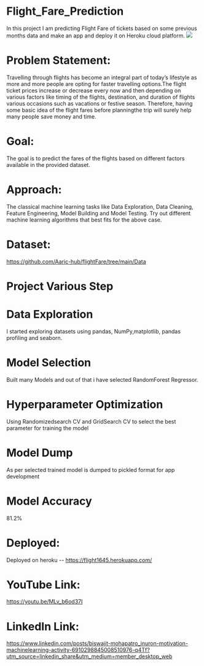 # Flight_Fare_Prediction
In this project I am predicting Flight Fare of tickets based on some previous months data and make an app and deploy it on Heroku cloud platform. 
![](https://github.com/Aaric-hub/flightFare/blob/c86d8fbe8dc624363f0b3304a5e00228eb9e850e/Result.PNG)

# Problem Statement:
Travelling through flights has become an integral part of today’s lifestyle as more and more people are opting for faster travelling options.The flight ticket prices increase or decrease every now and then depending on various factors like timing of the flights, destination, and duration of flights various occasions such as vacations or festive season. Therefore, having some basic idea of the flight fares before planningthe trip will surely help many people save money and time.

# Goal:
The goal is to predict the fares of the flights based on different factors available in the provided dataset.

# Approach:
The classical machine learning tasks like Data Exploration, Data Cleaning, Feature Engineering, Model Building and Model Testing. Try out different machine learning algorithms that best fits for the above case.

# Dataset:

https://github.com/Aaric-hub/flightFare/tree/main/Data

# Project Various Step

# Data Exploration
I started exploring datasets using pandas, NumPy,matplotlib, pandas profiling and seaborn.

# Model Selection
Built many Models and out of that i have selected RandomForest Regressor.

# Hyperparameter Optimization
Using Randomizedsearch CV and GridSearch CV to select the best parameter for training the model

# Model Dump
As per selected trained model is dumped to pickled format for app development

# Model Accuracy 
81.2%


# Deployed:
Deployed on heroku -- https://flight1645.herokuapp.com/

# YouTube Link:
https://youtu.be/MLv_b6od37I

# LinkedIn Link:
https://www.linkedin.com/posts/biswajit-mohapatro_inuron-motivation-machinelearning-activity-6910298845008510976-q4Tf?utm_source=linkedin_share&utm_medium=member_desktop_web
